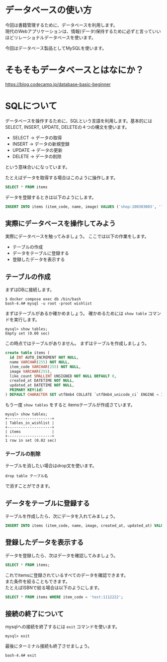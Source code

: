 # データベースの使い方

今回は書籍管理するために、データベースを利用します。  
現代のWebアプリケーションは、情報(データ)保持するために必ずと言っていいほどリレーショナルデータベースを使います。  

今回はデータベース製品としてMySQLを使います。  

# そもそもデータベースとはなにか？

https://blog.codecamp.jp/database-basic-beginner  


# SQLについて

データベースを操作するために、SQLという言語を利用します。基本的には SELECT, INSERT, UPDATE, DELETEの４つの構文を使います。  

- SELECT -> データの取得
- INSERT -> データの新規登録
- UPDATE -> データの更新
- DELETE -> データの削除

という意味合いになっています。

たとえばデータを取得する場合はこのように操作します。

```sql
SELECT * FROM items
```

データを登録するときは以下のようにします。

```sql
INSERT INTO items (item_code, name, image) VALUES ('shop:100303003', 'ソファ2P', 'https://thumbnail.image.rakuten.co.jp/@0_mall/f142123-atsugi/cabinet/image2/537z.jpg?_ex=128x128')
```


## 実際にデータベースを操作してみよう

実際にデータベースを触ってみましょう。 ここでは以下の作業をします。  

- テーブルの作成
- データをテーブルに登録する
- 登録したデータを表示する

## テーブルの作成


まずはDBに接続します。


```shell
$ docker compose exec db /bin/bash
bash-4.4# mysql -u root -proot wishlist
```

まずはテーブルがあるか確かめましょう。
確かめるためには `show table` コマンドを実行します。

```shell
mysql> show tables;
Empty set (0.00 sec)
```

この時点ではテーブルがありません。
まずはテーブルを作成しましょう。

```sql
create table items (
  id INT AUTO_INCREMENT NOT NULL, 
  name VARCHAR(255) NOT NULL, 
  item_code VARCHAR(255) NOT NULL, 
  image VARCHAR(255), 
  like_count SMALLINT UNSIGNED NOT NULL DEFAULT 0,
  created_at DATETIME NOT NULL, 
  updated_at DATETIME NOT NULL,
  PRIMARY KEY(id)
) DEFAULT CHARACTER SET utf8mb4 COLLATE `utf8mb4_unicode_ci` ENGINE = InnoDB;
```

もう一度 `show tables` をすると itemsテーブルが作成さています。

```shell
mysql> show tables;
+--------------------+
| Tables_in_wishlist |
+--------------------+
| items              |
+--------------------+
1 row in set (0.02 sec)
```

### テーブルの削除

テーブルを消したい場合はdrop文を使います。

```
drop table テーブル名
```

で消すことができます。


## データをテーブルに登録する

テーブルを作成したら、次にデータを入れてみましょう。

```sql
INSERT INTO items (item_code, name, image, created_at, updated_at) VALUES ('test:1112222', "テスト商品", 'https://thumbnail.image.rakuten.co.jp/@0_mall/air-rhizome/cabinet/117/l2l-kago1-ar.jpg', now(), now());
```

## 登録したデータを表示する

データを登録したら、次はデータを確認してみましょう。


```sql
SELECT * FROM items;
```

これでitemsに登録されているすべてのデータを確認できます。  
また条件を絞ることもできます。  
たとえばISBNで絞る場合は以下のようにします。  

```sql
SELECT * FROM items WHERE item_code = 'test:1112222';
```

## 接続の終了について

mysqlへの接続を終了するには `exit` コマンドを使います。

```shell
mysql> exit
```

最後にターミナル接続も終了させましょう。

```shell
bash-4.4# exit
```